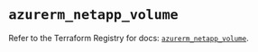 # `azurerm_netapp_volume`

Refer to the Terraform Registry for docs: [`azurerm_netapp_volume`](https://registry.terraform.io/providers/hashicorp/azurerm/4.45.1/docs/resources/netapp_volume).
